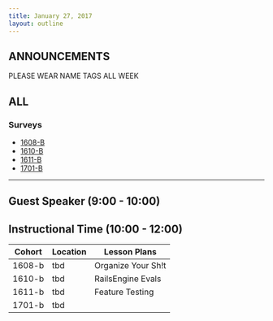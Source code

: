 ```yaml
---
title: January 27, 2017
layout: outline
---
```


## ANNOUNCEMENTS
PLEASE WEAR NAME TAGS ALL WEEK

## ALL

### Surveys
* [1608-B]()
* [1610-B]()
* [1611-B]()
* [1701-B]()

***

## Guest Speaker (9:00 - 10:00)

## Instructional Time (10:00 - 12:00)

| Cohort | Location | Lesson Plans |
| ------ | -------- | ------------ |
| 1608-b | tbd | Organize Your Sh!t |
| 1610-b | tbd | RailsEngine Evals |
| 1611-b | tbd | Feature Testing |
| 1701-b | tbd | |
